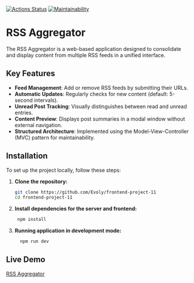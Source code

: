 [![Actions Status](https://github.com/Evoly/frontend-project-11/actions/workflows/hexlet-check.yml/badge.svg)](https://github.com/Evoly/frontend-project-11/actions)
[![Maintainability](https://api.codeclimate.com/v1/badges/fabe709fb29810642db6/maintainability)](https://codeclimate.com/github/Evoly/frontend-project-11/maintainability)

# RSS Aggregator
The RSS Aggregator is a web-based application designed to consolidate and display content from multiple RSS feeds in a unified interface.

## Key Features  
- **Feed Management**: Add or remove RSS feeds by submitting their URLs.  
- **Automatic Updates**: Regularly checks for new content (default: 5-second intervals).  
- **Unread Post Tracking**: Visually distinguishes between read and unread entries.  
- **Content Preview**: Displays post summaries in a modal window without external navigation.  
- **Structured Architecture**: Implemented using the Model-View-Controller (MVC) pattern for maintainability.

## Installation

To set up the project locally, follow these steps:

1. **Clone the repository:**
   ```bash
   git clone https://github.com/Evoly/frontend-project-11
   cd frontend-project-11
    ```

2. **Install dependencies for the server and frontend:**
   ```bash
    npm install
    ```

3. **Running application in development mode:**
    ```bash
      npm run dev
    ```

## Live Demo
[RSS Aggregator](https://frontend-project-11-ten-flame.vercel.app/)



